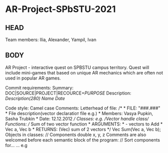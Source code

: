 # AR-Project-SPbSTU-2021
## HEAD
Team members: Ilia, Alexander, Yampil, Ivan
## BODY
AR Project - interactive quest on SPBSTU campus territory. Quest will include mini-games that based on unique AR mechanics which are often not used in popular AR games.

Commit requirements:
Summary:
DOC|SOURCE|PROJECT|RECOURCE+*PURPOSE*
Description:
*Description(280)*
*Name*
*Date*

Code style:
  Camel case
  Comments: 
    Letterhead of file: 
       /*
      * FILE: "###.###"
      * File description(vector declaratioт file e.g.)
      * Members: Vasya Pupkin, Sasha Trubkin
      * Date: 12.12.2012
      */
    Classes:
      e.g. /*Vector handle class*/
      Functions: 
      /* Sum of two vector function
     * ARGUMENTS:
     * - vectors to Add
     *     Vec a, Vec b
     * RETURNS: (Vec) sum of 2 vectors
      */
      Vec Sum(Vec a, Vec b);
    Objects in classes:
      // Components
      double x, y, z
    Comments are also welcomed before each semantic block of the program:
      // Sort components
      for...
      ...
      e.g

  
 
